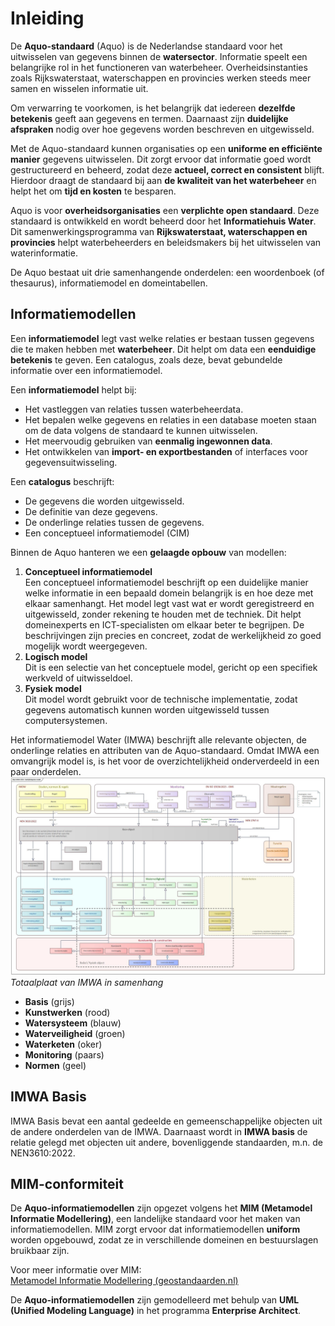 # Inleiding
De **Aquo-standaard** (Aquo) is de Nederlandse standaard voor het uitwisselen van gegevens binnen de **watersector**. Informatie speelt een belangrijke rol in het functioneren van waterbeheer. Overheidsinstanties zoals Rijkswaterstaat, waterschappen en provincies werken steeds meer samen en wisselen informatie uit.  

Om verwarring te voorkomen, is het belangrijk dat iedereen **dezelfde betekenis** geeft aan gegevens en termen. Daarnaast zijn **duidelijke afspraken** nodig over hoe gegevens worden beschreven en uitgewisseld.  

Met de Aquo-standaard kunnen organisaties op een **uniforme en efficiënte manier** gegevens uitwisselen. Dit zorgt ervoor dat informatie goed wordt gestructureerd en beheerd, zodat deze **actueel, correct en consistent** blijft. Hierdoor draagt de standaard bij aan **de kwaliteit van het waterbeheer** en helpt het om **tijd en kosten** te besparen.

Aquo is voor **overheidsorganisaties** een **verplichte open standaard**. Deze standaard is ontwikkeld en wordt beheerd door het **Informatiehuis Water**. Dit samenwerkingsprogramma van **Rijkswaterstaat, waterschappen en provincies** helpt waterbeheerders en beleidsmakers bij het uitwisselen van waterinformatie.

De Aquo bestaat uit drie samenhangende onderdelen: een woordenboek (of thesaurus), informatiemodel en domeintabellen. 

## Informatiemodellen

Een **informatiemodel** legt vast welke relaties er bestaan tussen gegevens die te maken hebben met **waterbeheer**. Dit helpt om data een **eenduidige betekenis** te geven. Een catalogus, zoals deze, bevat gebundelde informatie over een informatiemodel.

Een **informatiemodel** helpt bij:
- Het vastleggen van relaties tussen waterbeheerdata.
- Het bepalen welke gegevens en relaties in een database moeten staan om de data volgens de standaard te kunnen uitwisselen.
- Het meervoudig gebruiken van **eenmalig ingewonnen data**.
- Het ontwikkelen van **import- en exportbestanden** of interfaces voor gegevensuitwisseling.

Een **catalogus** beschrijft:
- De gegevens die worden uitgewisseld.
- De definitie van deze gegevens.
- De onderlinge relaties tussen de gegevens.
- Een conceptueel informatiemodel (CIM)

Binnen de Aquo hanteren we een **gelaagde opbouw** van modellen:

1. **Conceptueel informatiemodel**  
   Een conceptueel informatiemodel beschrijft op een duidelijke manier welke informatie in een bepaald domein belangrijk is en hoe deze met elkaar samenhangt. Het model legt vast wat er wordt geregistreerd en uitgewisseld, zonder rekening te houden met de techniek. Dit helpt domeinexperts en ICT-specialisten om elkaar beter te begrijpen. De beschrijvingen zijn precies en concreet, zodat de werkelijkheid zo goed mogelijk wordt weergegeven.
2. **Logisch model**  
   Dit is een selectie van het conceptuele model, gericht op een specifiek werkveld of uitwisseldoel.
3. **Fysiek model**  
   Dit model wordt gebruikt voor de technische implementatie, zodat gegevens automatisch kunnen worden uitgewisseld tussen computersystemen.

Het informatiemodel Water (IMWA) beschrijft alle relevante objecten, de onderlinge relaties en attributen van de Aquo-standaard. Omdat IMWA een omvangrijk model is, is het voor de overzichtelijkheid onderverdeeld in een paar onderdelen.
![De context van IMWA](./BedrijfsobjectenModel.jpg)
*Totaalplaat van IMWA in samenhang*

- **Basis** (grijs) 
- **Kunstwerken** (rood) 
- **Watersysteem** (blauw) 
- **Waterveiligheid** (groen) 
- **Waterketen** (oker) 
- **Monitoring** (paars) 
- **Normen** (geel)

## IMWA Basis

IMWA Basis bevat een aantal gedeelde en gemeenschappelijke objecten uit de andere onderdelen van de IMWA. Daarnaast wordt in **IMWA basis** de relatie gelegd met objecten uit andere, bovenliggende standaarden, m.n. de NEN3610:2022.

## MIM-conformiteit

De **Aquo-informatiemodellen** zijn opgezet volgens het **MIM (Metamodel Informatie Modellering)**, een landelijke standaard voor het maken van informatiemodellen. MIM zorgt ervoor dat informatiemodellen **uniform** worden opgebouwd, zodat ze in verschillende domeinen en bestuurslagen bruikbaar zijn.

Voor meer informatie over MIM:  
[Metamodel Informatie Modellering (geostandaarden.nl)](https://www.geostandaarden.nl)

De **Aquo-informatiemodellen** zijn gemodelleerd met behulp van **UML (Unified Modeling Language)** in het programma **Enterprise Architect**.





